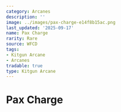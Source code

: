 ```yaml
---
category: Arcanes
description: ''
image: ../images/pax-charge-e14f8b15ac.png
last_updated: '2025-09-17'
name: Pax Charge
rarity: Rare
source: WFCD
tags:
- Kitgun Arcane
- Arcanes
tradable: true
type: Kitgun Arcane
---
```


# Pax Charge


